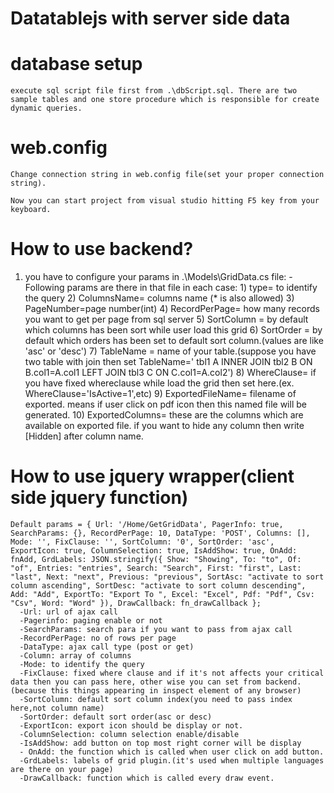 # Datatablejs with server side data

# database setup
	execute sql script file first from .\dbScript.sql. There are two sample tables and one store procedure which is responsible for create dynamic queries.

# web.config
	Change connection string in web.config file(set your proper connection string).

	Now you can start project from visual studio hitting F5 key from your keyboard.
	
	
# How to use backend?

1) you have to configure your params in .\Models\GridData.cs file:
	-Following params are there in that file in each case:
		1) type= to identify the query
		2) ColumnsName= columns name (* is also allowed)
		3) PageNumber=page number(int)
		4) RecordPerPage= how many records you want to get per page from sql server
		5) SortColumn = by default which columns has been sort while user load this grid
		6) SortOrder = by default which orders has been set to default sort column.(values are like 'asc' or 'desc')
		7) TableName = name of your table.(suppose you have two table with join then set TableName=' tbl1 A INNER JOIN tbl2 B ON B.col1=A.col1 LEFT JOIN tbl3 C ON C.col1=A.col2')
		8) WhereClause= if you have fixed whereclause while load the grid then set here.(ex. WhereClause='IsActive=1',etc)
		9) ExportedFileName= filename of exported. means if user click on pdf icon then this named file will be generated.
		10) ExportedColumns= these are the columns which are available on exported file. if you want to hide any column then write [Hidden] after column name.
		

# How to use jquery wrapper(client side jquery function)
	Default params = { Url: '/Home/GetGridData', PagerInfo: true, SearchParams: {}, RecordPerPage: 10, DataType: 'POST', Columns: [], Mode: '', FixClause: '', SortColumn: '0', SortOrder: 'asc', ExportIcon: true, ColumnSelection: true, IsAddShow: true, OnAdd: fnAdd, GrdLabels: JSON.stringify({ Show: "Showing", To: "to", Of: "of", Entries: "entries", Search: "Search", First: "first", Last: "last", Next: "next", Previous: "previous", SortAsc: "activate to sort column ascending", SortDesc: "activate to sort column descending", Add: "Add", ExportTo: "Export To ", Excel: "Excel", Pdf: "Pdf", Csv: "Csv", Word: "Word" }), DrawCallback: fn_drawCallback };
      -Url: url of ajax call
	  -Pagerinfo: paging enable or not
	  -SearchParams: search para if you want to pass from ajax call
	  -RecordPerPage: no of rows per page
	  -DataType: ajax call type (post or get)
	  -Column: array of columns
	  -Mode: to identify the query
	  -FixClause: fixed where clause and if it's not affects your critical data then you can pass here, other wise you can set from backend.(because this things appearing in inspect element of any browser)
	  -SortColumn: default sort column index(you need to pass index here,not column name)
	  -SortOrder: default sort order(asc or desc)
	  -ExportIcon: export icon should be display or not.
	  -ColumnSelection: column selection enable/disable
	  -IsAddShow: add button on top most right corner will be display
	  - OnAdd: the function which is called when user click on add button.
	  -GrdLabels: labels of grid plugin.(it's used when multiple languages are there on your page)
	  -DrawCallback: function which is called every draw event.